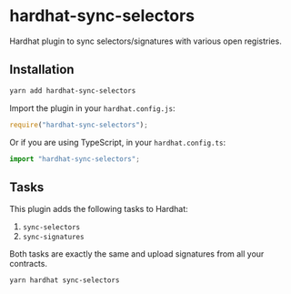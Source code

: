 # hardhat-sync-selectors

Hardhat plugin to sync selectors/signatures with various open registries.

## Installation

```bash
yarn add hardhat-sync-selectors
```

Import the plugin in your `hardhat.config.js`:

```js
require("hardhat-sync-selectors");
```

Or if you are using TypeScript, in your `hardhat.config.ts`:

```ts
import "hardhat-sync-selectors";
```

## Tasks

This plugin adds the following tasks to Hardhat:

1. `sync-selectors`
2. `sync-signatures`

Both tasks are exactly the same and upload signatures from all your contracts.

```bash
yarn hardhat sync-selectors
```
